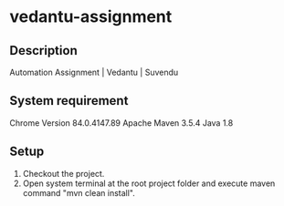 # vedantu-assignment

## Description
Automation Assignment | Vedantu | Suvendu

## System requirement
Chrome Version 84.0.4147.89
Apache Maven 3.5.4
Java 1.8

## Setup
1. Checkout the project.
2. Open system terminal at the root project folder and execute maven command "mvn clean install".
